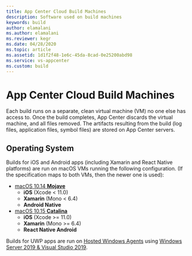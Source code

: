 ```yaml
---
title: App Center Cloud Build Machines
description: Software used on build machines
keywords: build
author: elamalani
ms.author: elamalani
ms.reviewer: kegr
ms.date: 04/28/2020
ms.topic: article
ms.assetid: 1d1f2f48-1e6c-45da-8cad-0e25200abd98
ms.service: vs-appcenter
ms.custom: build
---
```


# App Center Cloud Build Machines

Each build runs on a separate, clean virtual machine (VM) no one else has access to. Once the build completes, App Center discards the virtual machine, and all files removed. The artifacts resulting from the build (log files, application files, symbol files) are stored on App Center servers.

## Operating System

Builds for iOS and Android apps (including Xamarin and React Native platforms) are run on macOS VMs running the following configuration. (If the specification maps to both VMs, then the newer one is used):
- [macOS 10.14 **Mojave**](~/build/macos-10.14-software.md)
   - **iOS** (Xcode < 11.0)
   - **Xamarin** (Mono < 6.4) 
   - **Android Native**
- [macOS 10.15 **Catalina**](~/build/macos-10.15-software.md)
   - **iOS** (Xcode >= 11.0)
   - **Xamarin** (Mono >= 6.4)
   - **React Native Android**

Builds for UWP apps are run on [Hosted Windows Agents](https://www.visualstudio.com/docs/build/concepts/agents/hosted) using [Windows Server 2019 & Visual Studio 2019](https://github.com/actions/virtual-environments/blob/master/images/win/Windows2019-Readme.md).

